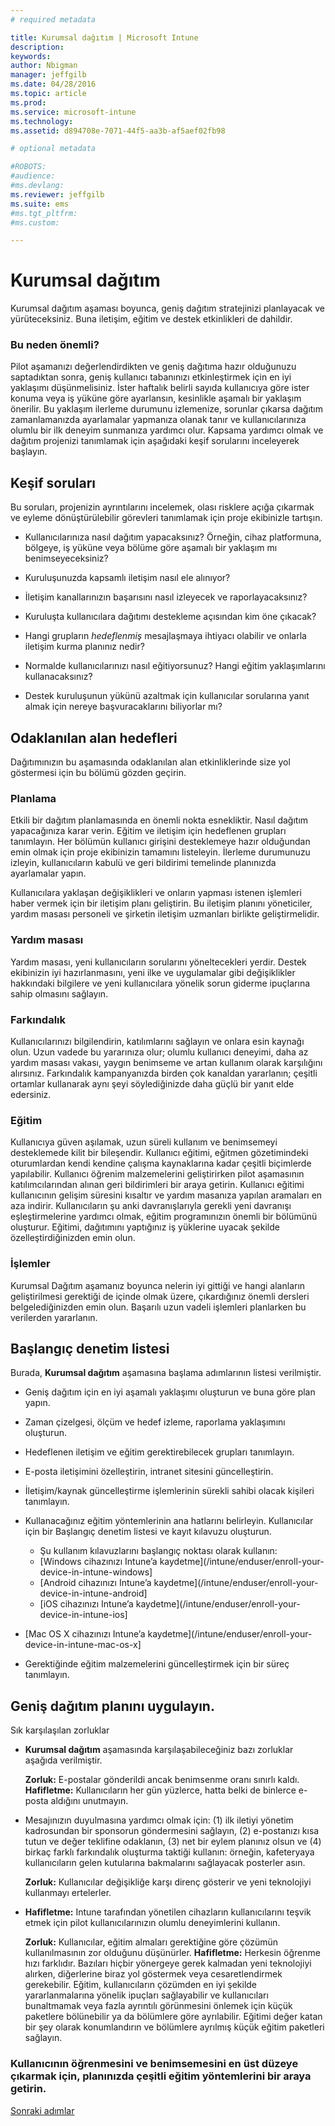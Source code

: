 ```yaml
---
# required metadata

title: Kurumsal dağıtım | Microsoft Intune
description:
keywords:
author: Nbigman
manager: jeffgilb
ms.date: 04/28/2016
ms.topic: article
ms.prod:
ms.service: microsoft-intune
ms.technology:
ms.assetid: d894708e-7071-44f5-aa3b-af5aef02fb98

# optional metadata

#ROBOTS:
#audience:
#ms.devlang:
ms.reviewer: jeffgilb
ms.suite: ems
#ms.tgt_pltfrm:
#ms.custom:

---
```


# Kurumsal dağıtım
Kurumsal dağıtım aşaması boyunca, geniş dağıtım stratejinizi planlayacak ve yürüteceksiniz. Buna iletişim, eğitim ve destek etkinlikleri de dahildir.

### Bu neden önemli?
Pilot aşamanızı değerlendirdikten ve geniş dağıtıma hazır olduğunuzu saptadıktan sonra, geniş kullanıcı tabanınızı etkinleştirmek için en iyi yaklaşımı düşünmelisiniz. İster haftalık belirli sayıda kullanıcıya göre ister konuma veya iş yüküne göre ayarlansın, kesinlikle aşamalı bir yaklaşım önerilir. Bu yaklaşım ilerleme durumunu izlemenize, sorunlar çıkarsa dağıtım zamanlamanızda ayarlamalar yapmanıza olanak tanır ve kullanıcılarınıza olumlu bir ilk deneyim sunmanıza yardımcı olur.
Kapsama yardımcı olmak ve dağıtım projenizi tanımlamak için aşağıdaki keşif sorularını inceleyerek başlayın.

## Keşif soruları
Bu soruları, projenizin ayrıntılarını incelemek, olası risklere açığa çıkarmak ve eyleme dönüştürülebilir görevleri tanımlamak için proje ekibinizle tartışın.

-   Kullanıcılarınıza nasıl dağıtım yapacaksınız? Örneğin, cihaz platformuna, bölgeye, iş yüküne veya bölüme göre aşamalı bir yaklaşım mı benimseyeceksiniz?

-   Kuruluşunuzda kapsamlı iletişim nasıl ele alınıyor?

-   İletişim kanallarınızın başarısını nasıl izleyecek ve raporlayacaksınız?

-   Kuruluşta kullanıcılara dağıtımı destekleme açısından kim öne çıkacak?

-   Hangi grupların *hedeflenmiş* mesajlaşmaya ihtiyacı olabilir ve onlarla iletişim kurma planınız nedir?

-   Normalde kullanıcılarınızı nasıl eğitiyorsunuz? Hangi eğitim yaklaşımlarını kullanacaksınız?

-   Destek kuruluşunun yükünü azaltmak için kullanıcılar sorularına yanıt almak için nereye başvuracaklarını biliyorlar mı?

## Odaklanılan alan hedefleri
Dağıtımınızın bu aşamasında odaklanılan alan etkinliklerinde size yol göstermesi için bu bölümü gözden geçirin.

### Planlama
Etkili bir dağıtım planlamasında en önemli nokta esnekliktir. Nasıl dağıtım yapacağınıza karar verin. Eğitim ve iletişim için hedeflenen grupları tanımlayın. Her bölümün kullanıcı girişini desteklemeye hazır olduğundan emin olmak için proje ekibinizin tamamını listeleyin.
İlerleme durumunuzu izleyin, kullanıcıların kabulü ve geri bildirimi temelinde planınızda ayarlamalar yapın.

Kullanıcılara yaklaşan değişiklikleri ve onların yapması istenen işlemleri haber vermek için bir iletişim planı geliştirin. Bu iletişim planını yöneticiler, yardım masası personeli ve şirketin iletişim uzmanları birlikte geliştirmelidir.

### Yardım masası
Yardım masası, yeni kullanıcıların sorularını yöneltecekleri yerdir. Destek ekibinizin iyi hazırlanmasını, yeni ilke ve uygulamalar gibi değişiklikler hakkındaki bilgilere ve yeni kullanıcılara yönelik sorun giderme ipuçlarına sahip olmasını sağlayın.

### Farkındalık
Kullanıcılarınızı bilgilendirin, katılımlarını sağlayın ve onlara esin kaynağı olun. Uzun vadede bu yararınıza olur; olumlu kullanıcı deneyimi, daha az yardım masası vakası, yaygın benimseme ve artan kullanım olarak karşılığını alırsınız. Farkındalık kampanyanızda birden çok kanaldan yararlanın; çeşitli ortamlar kullanarak aynı şeyi söylediğinizde daha güçlü bir yanıt elde edersiniz.

### Eğitim
Kullanıcıya güven aşılamak, uzun süreli kullanım ve benimsemeyi desteklemede kilit bir bileşendir. Kullanıcı eğitimi, eğitmen gözetimindeki oturumlardan kendi kendine çalışma kaynaklarına kadar çeşitli biçimlerde yapılabilir. Kullanıcı öğrenim malzemelerini geliştirirken pilot aşamasının katılımcılarından alınan geri bildirimleri bir araya getirin. Kullanıcı eğitimi kullanıcının gelişim süresini kısaltır ve yardım masanıza yapılan aramaları en aza indirir. Kullanıcıların şu anki davranışlarıyla gerekli yeni davranışı eşleştirmelerine yardımcı olmak, eğitim programınızın önemli bir bölümünü oluşturur. Eğitimi, dağıtımını yaptığınız iş yüklerine uyacak şekilde özelleştirdiğinizden emin olun.

### İşlemler
Kurumsal Dağıtım aşamanız boyunca nelerin iyi gittiği ve hangi alanların geliştirilmesi gerektiği de içinde olmak üzere, çıkardığınız önemli dersleri belgelediğinizden emin olun. Başarılı uzun vadeli işlemleri planlarken bu verilerden yararlanın.

## Başlangıç denetim listesi
Burada, **Kurumsal dağıtım** aşamasına başlama adımlarının listesi verilmiştir.

-   Geniş dağıtım için en iyi aşamalı yaklaşımı oluşturun ve buna göre plan yapın.

-   Zaman çizelgesi, ölçüm ve hedef izleme, raporlama yaklaşımını oluşturun.

-   Hedeflenen iletişim ve eğitim gerektirebilecek grupları tanımlayın.

-   E-posta iletişimini özelleştirin, intranet sitesini güncelleştirin.

-   İletişim/kaynak güncelleştirme işlemlerinin sürekli sahibi olacak kişileri tanımlayın.

-   Kullanacağınız eğitim yöntemlerinin ana hatlarını belirleyin.
    Kullanıcılar için bir Başlangıç denetim listesi ve kayıt kılavuzu oluşturun.
    -  Şu kullanım kılavuzlarını başlangıç noktası olarak kullanın:
    -  [Windows cihazınızı Intune’a kaydetme](/intune/enduser/enroll-your-device-in-intune-windows]
    -  [Android cihazınızı Intune’a kaydetme](/intune/enduser/enroll-your-device-in-intune-android]
    -  [iOS cihazınızı Intune’a kaydetme](/intune/enduser/enroll-your-device-in-intune-ios]

-   [Mac OS X cihazınızı Intune’a kaydetme](/intune/enduser/enroll-your-device-in-intune-mac-os-x]

-   Gerektiğinde eğitim malzemelerini güncelleştirmek için bir süreç tanımlayın.

## Geniş dağıtım planını uygulayın.
Sık karşılaşılan zorluklar

-   **Kurumsal dağıtım** aşamasında karşılaşabileceğiniz bazı zorluklar aşağıda verilmiştir.

    **Zorluk:** E-postalar gönderildi ancak benimsenme oranı sınırlı kaldı. **Hafifletme:** Kullanıcıların her gün yüzlerce, hatta belki de binlerce e-posta aldığını unutmayın.

-   Mesajınızın duyulmasına yardımcı olmak için: (1) ilk iletiyi yönetim kadrosundan bir sponsorun göndermesini sağlayın, (2) e-postanızı kısa tutun ve değer teklifine odaklanın, (3) net bir eylem planınız olsun ve (4) birkaç farklı farkındalık oluşturma taktiği kullanın: örneğin, kafeteryaya kullanıcıların gelen kutularına bakmalarını sağlayacak posterler asın.

    **Zorluk:** Kullanıcılar değişikliğe karşı direnç gösterir ve yeni teknolojiyi kullanmayı ertelerler.

-   **Hafifletme:** Intune tarafından yönetilen cihazların kullanıcılarını teşvik etmek için pilot kullanıcılarınızın olumlu deneyimlerini kullanın.

    **Zorluk:** Kullanıcılar, eğitim almaları gerektiğine göre çözümün kullanılmasının zor olduğunu düşünürler. **Hafifletme:** Herkesin öğrenme hızı farklıdır. Bazıları hiçbir yönergeye gerek kalmadan yeni teknolojiyi alırken, diğerlerine biraz yol göstermek veya cesaretlendirmek gerekebilir. Eğitim, kullanıcıların çözümden en iyi şekilde yararlanmalarına yönelik ipuçları sağlayabilir ve kullanıcıları bunaltmamak veya fazla ayrıntılı görünmesini önlemek için küçük paketlere bölünebilir ya da bölümlere göre ayrılabilir. Eğitimi değer katan bir şey olarak konumlandırın ve bölümlere ayrılmış küçük eğitim paketleri sağlayın.

### Kullanıcının öğrenmesini ve benimsemesini en üst düzeye çıkarmak için, planınızda çeşitli eğitim yöntemlerini bir araya getirin.
[Sonraki adımlar](operations-and-maintenance.md)


<!--HONumber=May16_HO2-->


